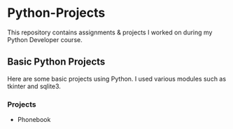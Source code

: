 # Python-Projects
This repository contains assignments &amp; projects I worked on during my Python Developer course.


## Basic Python Projects

Here are some basic projects using Python. I used various modules such as tkinter and sqlite3.

### Projects

* Phonebook
